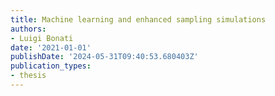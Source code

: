```yaml
---
title: Machine learning and enhanced sampling simulations
authors:
- Luigi Bonati
date: '2021-01-01'
publishDate: '2024-05-31T09:40:53.680403Z'
publication_types:
- thesis
---
```

